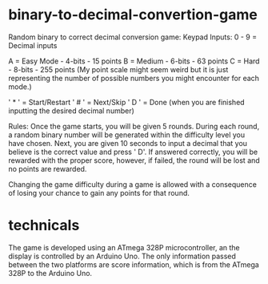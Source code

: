 # binary-to-decimal-convertion-game
Random binary to correct decimal conversion game:
Keypad Inputs:
0 - 9 = Decimal inputs

A = Easy Mode - 4-bits - 15 points 
B = Medium - 6-bits - 63 points
C = Hard - 8-bits - 255 points
(My point scale might seem weird but it is just representing the number of possible numbers you might encounter for each mode.)

' * ' = Start/Restart
' # ' = Next/Skip
' D ' = Done (when you are finished inputting the desired decimal number)

Rules:
Once the game starts, you will be given 5 rounds. During each round, a random binary number will be generated within the difficulty level you have chosen. 
Next, you are given 10 seconds to input a decimal that you believe is the correct value and press ' D'. If answered correctly, 
you will be rewarded with the proper score, however, if failed, the round will be lost and no points are rewarded. 

Changing the game difficulty during a game is allowed with a consequence of losing your chance to gain any points for that round.

# technicals
The game is developed using an ATmega 328P microcontroller, an the display is controlled by an Arduino Uno. The only information passed between the two platforms are 
score information, which is from the ATmega 328P to the Arduino Uno.

